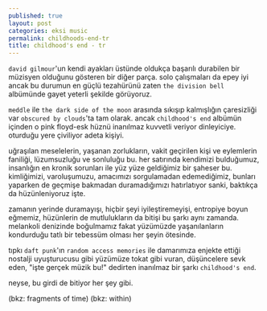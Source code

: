 ```yaml
---
published: true
layout: post
categories: eksi music
permalink: childhoods-end-tr
title: childhood's end - tr
---
```

`david gilmour`'un kendi ayakları üstünde oldukça başarılı durabilen bir müzisyen olduğunu gösteren bir diğer parça. solo çalışmaları da epey iyi ancak bu durumun en güçlü tezahürünü zaten `the division bell` albümünde gayet yeterli şekilde görüyoruz. 

`meddle` ile `the dark side of the moon` arasında sıkışıp kalmışlığın çaresizliği var `obscured by clouds`'ta tam olarak. ancak `childhood's end` albümün içinden o pink floyd-esk hüznü inanılmaz kuvvetli veriyor dinleyiciye. oturduğu yere çiviliyor adeta kişiyi. 

uğraşılan meselelerin, yaşanan zorlukların, vakit geçirilen kişi ve eylemlerin faniliği, lüzumsuzluğu ve sonluluğu bu. her satırında kendimizi bulduğumuz, insanlığın en kronik sorunları ile yüz yüze geldiğimiz bir şaheser bu. kimliğimizi, varoluşumuzu, amacımızı sorgulamadan edemediğimiz, bunları yaparken de geçmişe bakmadan duramadığımızı hatırlatıyor sanki, baktıkça da hüzünleniyoruz işte.

zamanın yerinde duramayışı, hiçbir şeyi iyileştiremeyişi, entropiye boyun eğmemiz, hüzünlerin de mutlulukların da bitişi bu şarkı aynı zamanda. melankoli denizinde boğulmamız fakat yüzümüzde yaşanılanların kondurduğu tatlı bir tebessüm olması her şeyin ötesinde.

tıpkı `daft punk`'ın `random access memories` ile damarımıza enjekte ettiği nostalji uyuşturucusu gibi yüzümüze tokat gibi vuran, düşüncelere sevk eden, "işte gerçek müzik bu!" dedirten inanılmaz bir şarkı `childhood's end`.

neyse, bu girdi de bitiyor her şey gibi.

(bkz: fragments of time)
(bkz: within)
